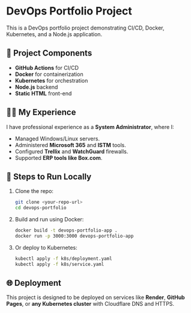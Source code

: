 # DevOps Portfolio Project

This is a DevOps portfolio project demonstrating CI/CD, Docker, Kubernetes, and a Node.js application.

## 🔧 Project Components

- **GitHub Actions** for CI/CD
- **Docker** for containerization
- **Kubernetes** for orchestration
- **Node.js** backend
- **Static HTML** front-end

## 🧑‍💼 My Experience

I have professional experience as a **System Administrator**, where I:
- Managed Windows/Linux servers.
- Administered **Microsoft 365** and **ISTM** tools.
- Configured **Trellix** and **WatchGuard** firewalls.
- Supported **ERP tools like Box.com**.

## 🚀 Steps to Run Locally

1. Clone the repo:
   ```bash
   git clone <your-repo-url>
   cd devops-portfolio
   ```

2. Build and run using Docker:
   ```bash
   docker build -t devops-portfolio-app .
   docker run -p 3000:3000 devops-portfolio-app
   ```

3. Or deploy to Kubernetes:
   ```bash
   kubectl apply -f k8s/deployment.yaml
   kubectl apply -f k8s/service.yaml
   ```

## 🌐 Deployment

This project is designed to be deployed on services like **Render**, **GitHub Pages**, or **any Kubernetes cluster** with Cloudflare DNS and HTTPS.

